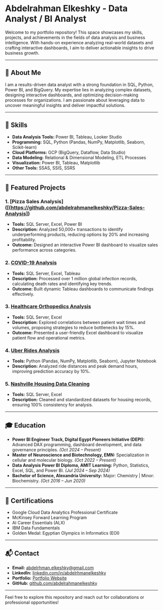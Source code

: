# Abdelrahman Elkeshky - Data Analyst / BI Analyst

Welcome to my portfolio repository! This space showcases my skills, projects, and achievements in the fields of data analysis and business intelligence. With hands-on experience analyzing real-world datasets and crafting interactive dashboards, I aim to deliver actionable insights to drive business growth.

---

## 🚀 About Me
I am a results-driven data analyst with a strong foundation in SQL, Python, Power BI, and BigQuery. My expertise lies in analyzing complex datasets, designing interactive dashboards, and optimizing decision-making processes for organizations. I am passionate about leveraging data to uncover meaningful insights and deliver impactful solutions.

---

## 🔧 Skills
- **Data Analysis Tools:** Power BI, Tableau, Looker Studio
- **Programming:** SQL, Python (Pandas, NumPy, Matplotlib, Seaborn, Scikit-learn)
- **Cloud Platforms:** GCP (BigQuery, Dataflow, Data Studio)
- **Data Modeling:** Relational & Dimensional Modeling, ETL Processes
- **Visualization:** Power BI, Tableau, Matplotlib
- **Other Tools:** SSAS, SSIS, SSRS

---

## 📂 Featured Projects

### 1. [Pizza Sales Analysis]([(https://github.com/abdelrahmanelkeshky/Pizza-Sales-Analysis])
   - **Tools:** SQL Server, Excel, Power BI
   - **Description:** Analyzed 50,000+ transactions to identify underperforming products, reducing options by 20% and increasing profitability.
   - **Outcome:** Designed an interactive Power BI dashboard to visualize sales performance across categories.

### 2. [COVID-19 Analysis](https://github.com/abdelrahmanelkeshky/Covid-19-Analysis)
   - **Tools:** SQL Server, Excel, Tableau
   - **Description:** Processed over 1 million global infection records, calculating death rates and identifying key trends.
   - **Outcome:** Built dynamic Tableau dashboards to communicate findings effectively.

### 3. [Healthcare Orthopedics Analysis](https://github.com/abdelrahmanelkeshky/Orthopedic-Analytics)
   - **Tools:** SQL Server, Excel
   - **Description:** Explored correlations between patient wait times and volumes, proposing strategies to reduce bottlenecks by 15%.
   - **Outcome:** Presented a user-friendly Excel dashboard to visualize patient flow and operational metrics.

### 4. [Uber Rides Analysis](https://github.com/abdelrahmanelkeshky/Uber-Rides-Analytics)
   - **Tools:** Python (Pandas, NumPy, Matplotlib, Seaborn), Jupyter Notebook
   - **Description:** Analyzed ride distances and peak demand hours, improving prediction accuracy by 10%.

### 5. [Nashville Housing Data Cleaning](https://github.com/abdelrahmanelkeshky/Nashville-Housing-Data-Cleaning)
   - **Tools:** SQL Server, Excel
   - **Description:** Cleaned and standardized datasets for housing records, ensuring 100% consistency for analysis.

---

## 🎓 Education
- **Power BI Engineer Track, Digital Egypt Pioneers Initiative (DEPI):** Advanced DAX programming, dashboard development, and data governance principles. *(Oct 2024 – Present)*
- **Master of Neuroscience and Biotechnology, EMN:** Specialization in cellular and molecular biology. *(Oct 2022 – Present)*
- **Data Analysis Power BI Diploma, AMIT Learning:** Python, Statistics, Excel, SQL, and Power BI. *(Jul 2024 – Sep 2024)*
- **Bachelor of Science, Alexandria University:** Major: Chemistry | Minor: Biochemistry. *(Oct 2016 – Jun 2020)*

---

## 📜 Certifications
- Google Cloud Data Analytics Professional Certificate
- McKinsey Forward Learning Program
- AI Career Essentials (ALX)
- IBM Data Fundamentals
- Golden Medal: Egyptian Olympics in Informatics (EOI)

---

## 📬 Contact
- **Email:** [abdelrhman.elkeshky@gmail.com](mailto:abdelrhman.elkeshky@gmail.com)
- **LinkedIn:** [linkedin.com/in/abdelrhmanelkeshky](https://linkedin.com/in/abdelrhmanelkeshky)
- **Portfolio:** [Portfolio Website](https://abdelrahmanelkeshky.my.canva.site/portfolio)
- **GitHub:** [github.com/abdelrahmanelkeshky](https://github.com/abdelrahmanelkeshky)

---

Feel free to explore this repository and reach out for collaborations or professional opportunities!
